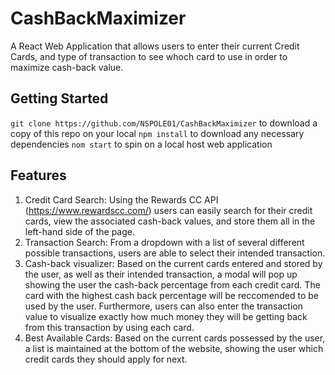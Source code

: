 # CashBackMaximizer

A React Web Application that allows users to enter their current Credit Cards, and type of transaction to see whoch card to use in order to maximize cash-back value.

## Getting Started
```git clone https://github.com/NSPOLE01/CashBackMaximizer``` to download a copy of this repo on your local
```npm install``` to download any necessary dependencies
```nom start``` to spin on a local host web application

## Features
1. Credit Card Search: Using the Rewards CC API (https://www.rewardscc.com/) users can easily search for their credit cards, view the associated cash-back values, and store them all in the left-hand side of the page.
2. Transaction Search: From a dropdown with a list of several different possible transactions, users are able to select their intended transaction.
3. Cash-back visualizer: Based on the current cards entered and stored by the user, as well as their intended transaction, a modal will pop up showing the user the cash-back percentage from each credit card. The card with the highest cash back percentage will be reccomended to be used by the user. Furthermore, users can also enter the transaction value to visualize exactly how much money they will be getting back from this transaction by using each card. 
4. Best Available Cards: Based on the current cards possessed by the user, a list is maintained at the bottom of the website, showing the user which credit cards they should apply for next.
